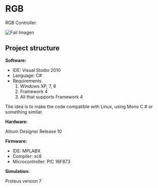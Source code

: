 RGB
===

RGB Controller.

![Fail Imagen](http://sdrv.ms/XNTbl0)


## Project structure ##

**Software:**

- IDE: Visual Studio 2010
- Language: C#
- Requirements.
	1. Windows XP, 7, 8
	2. Framework 4
	3. All that supports Framework 4

The idea is to make the code compatible with Linux, using Mono C # or something similar.

**Hardware:**

Altium Designer Release 10 

**Firmware:**

- IDE: MPLABX 
- Compiler: xc8
- Microcontroller: PIC 16F873

**Simulation:**

Proteus version 7